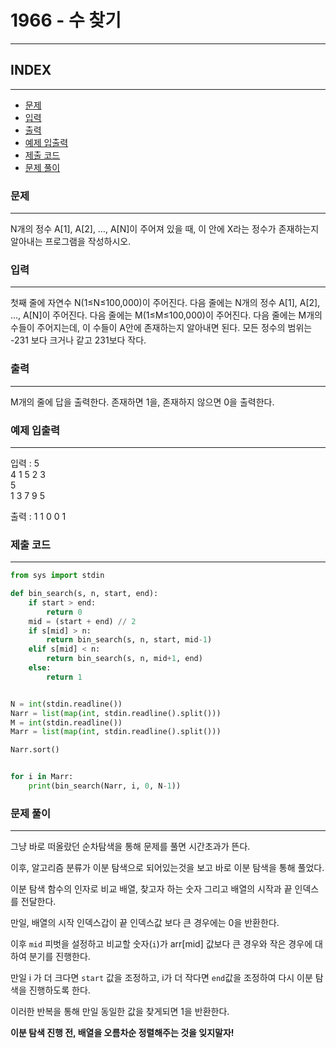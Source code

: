# 1966 - 수 찾기
---

## INDEX
---
-   [문제](#문제)
-   [입력](#입력)
-   [출력](#출력)
-   [예제 입출력](#예제-입출력)
-   [제출 코드](#제출-코드)
-   [문제 풀이](#문제-풀이)

### 문제
---

N개의 정수 A[1], A[2], …, A[N]이 주어져 있을 때, 이 안에 X라는 정수가 존재하는지 알아내는 프로그램을 작성하시오.

### 입력
---
첫째 줄에 자연수 N(1≤N≤100,000)이 주어진다. 다음 줄에는 N개의 정수 A[1], A[2], …, A[N]이 주어진다. 다음 줄에는 M(1≤M≤100,000)이 주어진다. 다음 줄에는 M개의 수들이 주어지는데, 이 수들이 A안에 존재하는지 알아내면 된다. 모든 정수의 범위는 -231 보다 크거나 같고 231보다 작다.

### 출력
---
M개의 줄에 답을 출력한다. 존재하면 1을, 존재하지 않으면 0을 출력한다.

### 예제 입출력
---

입력 :
5<br>4 1 5 2 3<br>5<br>1 3 7 9 5

출력 :
1 1 0 0 1

### 제출 코드
---
```python
from sys import stdin

def bin_search(s, n, start, end):
    if start > end:
        return 0
    mid = (start + end) // 2
    if s[mid] > n:
        return bin_search(s, n, start, mid-1)
    elif s[mid] < n:
        return bin_search(s, n, mid+1, end)
    else:
        return 1


N = int(stdin.readline())
Narr = list(map(int, stdin.readline().split()))
M = int(stdin.readline())
Marr = list(map(int, stdin.readline().split()))

Narr.sort()


for i in Marr:
    print(bin_search(Narr, i, 0, N-1))
```

### 문제 풀이
---

그냥 바로 떠올랐던 순차탐색을 통해 문제를 풀면 시간초과가 뜬다.

이후, 알고리즘 분류가 이분 탐색으로 되어있는것을 보고 바로 이분 탐색을 통해 풀었다.

이분 탐색 함수의 인자로 비교 배열, 찾고자 하는 숫자 그리고 배열의 시작과 끝 인덱스를 전달한다.

만일, 배열의 시작 인덱스갑이 끝 인덱스값 보다 큰 경우에는 0을 반환한다.

이후 `mid` 피벗을 설정하고 비교할 숫자(`i`)가 arr[mid] 값보다 큰 경우와 작은 경우에 대하여 분기를 진행한다.

만일 i 가 더 크다면 `start` 값을 조정하고, i가 더 작다면 `end`값을 조정하여 다시 이분 탐색을 진행하도록 한다.

이러한 반복을 통해 만일 동일한 값을 찾게되면 1을 반환한다.

**이분 탐색 진행 전, 배열을 오름차순 정렬해주는 것을 잊지말자!**

